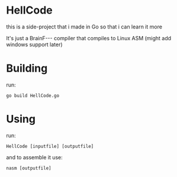 # HellCode
this is a side-project that i made in Go so that i can learn it more

It's just a BrainF--- compiler that compiles to Linux ASM (might add windows support later)

# Building
run:
```shell
go build HellCode.go
```

# Using
run:
```shell
HellCode [inputfile] [outputfile]
```
and to assemble it use:
```shell
nasm [outputfile]
```
